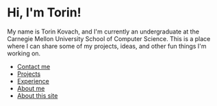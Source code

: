 # Hi, I'm Torin!
My name is Torin Kovach, and I'm currently an undergraduate at the Carnegie Mellon University School of Computer Science. This is a place where I can share some of my projects, ideas, and other fun things I'm working on. 
* [Contact me](contact.html)
* [Projects](projects.html)
* [Experience](experience.html)
* [About me](about-me.html)
* [About this site](about-site.html)

<!--stackedit_data:
eyJoaXN0b3J5IjpbMTU2ODIzNTA0MCwtNTAyNTg2ODQ2LC0yMD
Y5NjY3Mzc3LDEzNTQ4MjU0NCwtNzMzNzQ3MjE2XX0=
-->